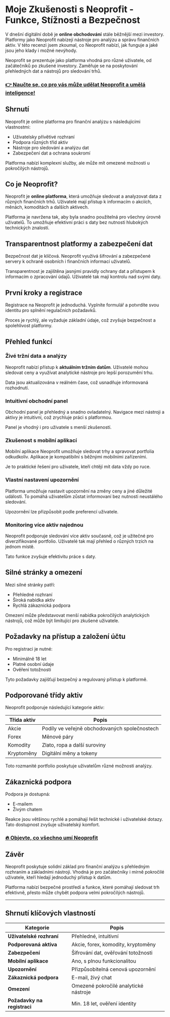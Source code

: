# Moje Zkušenosti s Neoprofit - Funkce, Stížnosti a Bezpečnost
 

V dnešní digitální době je **online obchodování** stále běžnější mezi investory. Platformy jako Neoprofit nabízejí nástroje pro analýzu a správu finančních aktiv. V této recenzi jsem zkoumal, co Neoprofit nabízí, jak funguje a jaké jsou jeho klady i možné nevýhody.

Neoprofit se prezentuje jako platforma vhodná pro různé uživatele, od začátečníků po zkušené investory. Zaměřuje se na poskytování přehledných dat a nástrojů pro sledování trhů.

### [👉 Naučte se, co pro vás může udělat Neoprofit a umělá inteligence!](https://tinyurl.com/25ccxmj9)
## Shrnutí

Neoprofit je online platforma pro finanční analýzu s následujícími vlastnostmi:

- Uživatelsky přívětivé rozhraní  
- Podpora různých tříd aktiv  
- Nástroje pro sledování a analýzu dat  
- Zabezpečení dat a ochrana soukromí

Platforma nabízí komplexní služby, ale může mít omezené možnosti u pokročilých nástrojů.

## Co je Neoprofit?

Neoprofit je **online platforma**, která umožňuje sledovat a analyzovat data z různých finančních trhů. Uživatelé mají přístup k informacím o akciích, měnách, komoditách a dalších aktivech.

Platforma je navržena tak, aby byla snadno použitelná pro všechny úrovně uživatelů. To umožňuje efektivní práci s daty bez nutnosti hlubokých technických znalostí.

## Transparentnost platformy a zabezpečení dat

Bezpečnost dat je klíčová. Neoprofit využívá šifrování a zabezpečené servery k ochraně osobních i finančních informací uživatelů.

Transparentnost je zajištěna jasnými pravidly ochrany dat a přístupem k informacím o zpracování údajů. Uživatelé tak mají kontrolu nad svými daty.

## První kroky a registrace

Registrace na Neoprofit je jednoduchá. Vyplníte formulář a potvrdíte svou identitu pro splnění regulačních požadavků.

Proces je rychlý, ale vyžaduje základní údaje, což zvyšuje bezpečnost a spolehlivost platformy.

## Přehled funkcí

### Živé tržní data a analýzy

Neoprofit nabízí přístup k **aktuálním tržním datům**. Uživatelé mohou sledovat ceny a využívat analytické nástroje pro lepší porozumění trhu.

Data jsou aktualizována v reálném čase, což usnadňuje informovaná rozhodnutí.

### Intuitivní obchodní panel

Obchodní panel je přehledný a snadno ovladatelný. Navigace mezi nástroji a aktivy je intuitivní, což zrychluje práci s platformou.

Panel je vhodný i pro uživatele s menší zkušeností.

### Zkušenost s mobilní aplikací

Mobilní aplikace Neoprofit umožňuje sledovat trhy a spravovat portfolia odkudkoliv. Aplikace je kompatibilní s běžnými mobilními zařízeními.

Je to praktické řešení pro uživatele, kteří chtějí mít data vždy po ruce.

### Vlastní nastavení upozornění

Platforma umožňuje nastavit upozornění na změny ceny a jiné důležité události. To pomáhá uživatelům zůstat informovaní bez nutnosti neustálého sledování.

Upozornění lze přizpůsobit podle preferencí uživatele.

### Monitoring více aktiv najednou

Neoprofit podporuje sledování více aktiv současně, což je užitečné pro diverzifikované portfolio. Uživatelé tak mají přehled o různých trzích na jednom místě.

Tato funkce zvyšuje efektivitu práce s daty.

## Silné stránky a omezení

Mezi silné stránky patří:

- Přehledné rozhraní  
- Široká nabídka aktiv  
- Rychlá zákaznická podpora  

Omezení může představovat menší nabídka pokročilých analytických nástrojů, což může být limitující pro zkušené uživatele.

## Požadavky na přístup a založení účtu

Pro registraci je nutné:

- Minimálně 18 let  
- Platné osobní údaje  
- Ověření totožnosti  

Tyto požadavky zajišťují bezpečný a regulovaný přístup k platformě.

## Podporované třídy aktiv

Neoprofit podporuje následující kategorie aktiv:

| Třída aktiv  | Popis                         |
|--------------|-------------------------------|
| Akcie        | Podíly ve veřejně obchodovaných společnostech |
| Forex        | Měnové páry                   |
| Komodity     | Zlato, ropa a další suroviny  |
| Kryptoměny   | Digitální měny a tokeny       |

Toto rozmanité portfolio poskytuje uživatelům různé možnosti analýzy.

## Zákaznická podpora

Podpora je dostupná:

- E-mailem  
- Živým chatem  

Reakce jsou většinou rychlé a pomáhají řešit technické i uživatelské dotazy. Tato dostupnost zvyšuje uživatelský komfort.

### [🔥 Objevte, co všechno umí Neoprofit](https://tinyurl.com/25ccxmj9)
## Závěr

Neoprofit poskytuje solidní základ pro finanční analýzu s přehledným rozhraním a základními nástroji. Vhodná je pro začátečníky i mírně pokročilé uživatele, kteří hledají jednoduchý přístup k datům.

Platforma nabízí bezpečné prostředí a funkce, které pomáhají sledovat trh efektivně, přesto může chybět podpora velmi pokročilých nástrojů.

---

## Shrnutí klíčových vlastností

| Kategorie               | Popis                                           |
|------------------------|-------------------------------------------------|
| **Uživatelské rozhraní**    | Přehledné, intuitivní                            |
| **Podporovaná aktiva**       | Akcie, forex, komodity, kryptoměny              |
| **Zabezpečení**              | Šifrování dat, ověřování totožnosti             |
| **Mobilní aplikace**         | Ano, s plnou funkcionalitou                      |
| **Upozornění**               | Přizpůsobitelná cenová upozornění                |
| **Zákaznická podpora**       | E-mail, živý chat                                |
| **Omezení**                  | Omezené pokročilé analytické nástroje            |
| **Požadavky na registraci** | Min. 18 let, ověření identity                    |